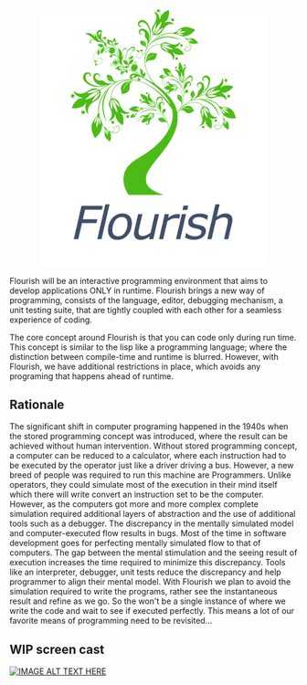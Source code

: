 <div align="center">
<img src="images/flourish.png" alt="drawing" width="400"/>
</div align>

Flourish will be an interactive programming environment that aims to develop applications ONLY in runtime. 
Flourish brings a new way of programming, consists of the language, editor, debugging mechanism, a unit testing suite, that are tightly coupled with each other for a seamless experience of coding.

The core concept around Flourish is that you can code only during run time. This concept is similar to the lisp like a programming language; where the distinction between compile-time and runtime is blurred. However, with Flourish, we have additional restrictions in place, which avoids any programing that happens ahead of runtime.


## Rationale

The significant shift in computer programing happened in the 1940s when the stored programming concept was introduced, where the result can be achieved without human intervention. Without stored programming concept, a computer can be reduced to a calculator, where each instruction had to be executed by the operator just like a driver driving a bus. However, a new breed of people was required to run this machine are Programmers. Unlike operators, they could simulate most of the execution in their mind itself which there will write convert an instruction set to be the computer. 
However, as the computers got more and more complex complete simulation required additional layers of abstraction and the use of additional tools such as a debugger. The discrepancy in the mentally simulated model and computer-executed flow results in bugs. Most of the time in software development goes for perfecting mentally simulated flow to that of computers. The gap between the mental stimulation and the seeing result of execution increases the time required to minimize this discrepancy. Tools like an interpreter, debugger, unit tests reduce the discrepancy and help programmer to align their mental model.
With Flourish we plan to avoid the simulation required to write the programs, rather see the instantaneous result and refine as we go. So the won't be a single instance of where we write the code and wait to see if executed perfectly. This means a lot of our favorite means of programming need to be revisited...

## WIP screen cast
[![IMAGE ALT TEXT HERE](https://img.youtube.com/vi/QEvUtLPW7ro/0.jpg)](https://www.youtube.com/watch?v=QEvUtLPW7ro)
